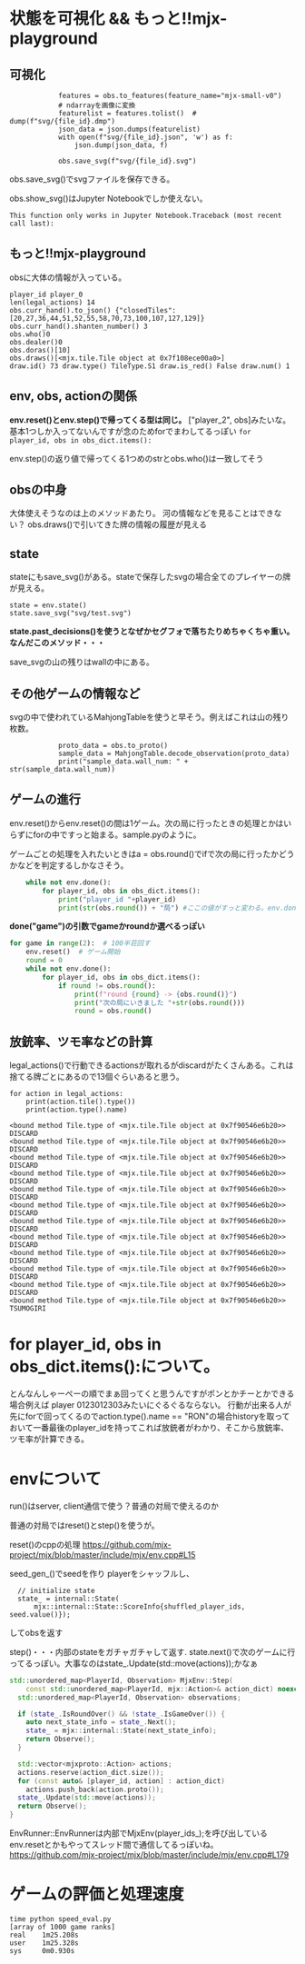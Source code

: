 # 状態を可視化 && もっと!!mjx-playground

## 可視化
```
            features = obs.to_features(feature_name="mjx-small-v0")
            # ndarrayを画像に変換
            featurelist = features.tolist()  # dump(f"svg/{file_id}.dmp")
            json_data = json.dumps(featurelist)
            with open(f"svg/{file_id}.json", 'w') as f:
                json.dump(json_data, f)

            obs.save_svg(f"svg/{file_id}.svg")
```
obs.save_svg()でsvgファイルを保存できる。



obs.show_svg()はJupyter Notebookでしか使えない。
```
This function only works in Jupyter Notebook.Traceback (most recent call last):
```

## もっと!!mjx-playground

obsに大体の情報が入っている。

```
player_id player_0
len(legal_actions) 14
obs.curr_hand().to_json() {"closedTiles":[20,27,36,44,51,52,55,58,70,73,100,107,127,129]}
obs.curr_hand().shanten_number() 3
obs.who()0
obs.dealer()0
obs.doras()[10]
obs.draws()[<mjx.tile.Tile object at 0x7f108ece00a0>]
draw.id() 73 draw.type() TileType.S1 draw.is_red() False draw.num() 1
```

## env, obs, actionの関係
**env.reset()とenv.step()で帰ってくる型は同じ。**
["player_2", obs]みたいな。
基本1つしか入ってないんですが念のためforでまわしてるっぽい
`for player_id, obs in obs_dict.items(): `

env.step()の返り値で帰ってくる1つめのstrとobs.who()は一致してそう


## obsの中身
大体使えそうなのは上のメソッドあたり。
河の情報などを見ることはできない？
obs.draws()で引いてきた牌の情報の履歴が見える

## state
stateにもsave_svg()がある。stateで保存したsvgの場合全てのプレイヤーの牌が見える。
```
state = env.state()
state.save_svg("svg/test.svg")
```

**state.past_decisions()を使うとなぜかセグフォで落ちたりめちゃくちゃ重い。なんだこのメソッド・・・**

save_svgの山の残りはwallの中にある。

## その他ゲームの情報など

svgの中で使われているMahjongTableを使うと早そう。例えばこれは山の残り枚数。
```
            proto_data = obs.to_proto()
            sample_data = MahjongTable.decode_observation(proto_data)
            print("sample_data.wall_num: " + str(sample_data.wall_num))
```

## ゲームの進行
env.reset()からenv.reset()の間は1ゲーム。次の局に行ったときの処理とかはいらずにforの中ですっと始まる。sample.pyのように。

ゲームごとの処理を入れたいときはa = obs.round()でifで次の局に行ったかどうかなどを判定するしかなさそう。
```python
    while not env.done():
        for player_id, obs in obs_dict.items():
            print("player_id "+player_id)
            print(str(obs.round()) + "局") #ここの値がすっと変わる。env.done()は局ごとではないため。
```
**done("game")の引数でgameかroundか選べるっぽい**

```python
for game in range(2):  # 100半荘回す
    env.reset()  # ゲーム開始
    round = 0
    while not env.done():
        for player_id, obs in obs_dict.items():
            if round != obs.round():
                print(f"round {round} -> {obs.round()}")
                print("次の局にいきました "+str(obs.round()))
                round = obs.round()
```

## 放銃率、ツモ率などの計算

legal_actions()で行動できるactionsが取れるがdiscardがたくさんある。これは捨てる牌ごとにあるので13個ぐらいあると思う。
```
for action in legal_actions:
    print(action.tile().type())
    print(action.type().name)
```
```
<bound method Tile.type of <mjx.tile.Tile object at 0x7f90546e6b20>>
DISCARD
<bound method Tile.type of <mjx.tile.Tile object at 0x7f90546e6b20>>
DISCARD
<bound method Tile.type of <mjx.tile.Tile object at 0x7f90546e6b20>>
DISCARD
<bound method Tile.type of <mjx.tile.Tile object at 0x7f90546e6b20>>
DISCARD
<bound method Tile.type of <mjx.tile.Tile object at 0x7f90546e6b20>>
DISCARD
<bound method Tile.type of <mjx.tile.Tile object at 0x7f90546e6b20>>
DISCARD
<bound method Tile.type of <mjx.tile.Tile object at 0x7f90546e6b20>>
DISCARD
<bound method Tile.type of <mjx.tile.Tile object at 0x7f90546e6b20>>
DISCARD
<bound method Tile.type of <mjx.tile.Tile object at 0x7f90546e6b20>>
DISCARD
<bound method Tile.type of <mjx.tile.Tile object at 0x7f90546e6b20>>
DISCARD
<bound method Tile.type of <mjx.tile.Tile object at 0x7f90546e6b20>>
DISCARD
<bound method Tile.type of <mjx.tile.Tile object at 0x7f90546e6b20>>
TSUMOGIRI
```

# for player_id, obs in obs_dict.items():について。
とんなんしゃーぺーの順でまぁ回ってくと思うんですがポンとかチーとかできる場合例えば
player 0123012303みたいにぐるぐるならない。
行動が出来る人が先にforで回ってくるのでaction.type().name == "RON"の場合historyを取っておいて一番最後のplayer_idを持ってこれば放銃者がわかり、そこから放銃率、ツモ率が計算できる。

# envについて

run()はserver, client通信で使う？普通の対局で使えるのか

普通の対局ではreset()とstep()を使うが。

reset()のcppの処理
https://github.com/mjx-project/mjx/blob/master/include/mjx/env.cpp#L15

seed_gen_()でseedを作り
playerをシャッフルし、
```
  // initialize state
  state_ = internal::State(
      mjx::internal::State::ScoreInfo{shuffled_player_ids, seed.value()});
```
してobsを返す


step()・・・内部のstateをガチャガチャして返す.
state.next()で次のゲームに行ってるっぽい。大事なのはstate_.Update(std::move(actions));かなぁ
```cpp
std::unordered_map<PlayerId, Observation> MjxEnv::Step(
    const std::unordered_map<PlayerId, mjx::Action>& action_dict) noexcept {
  std::unordered_map<PlayerId, Observation> observations;

  if (state_.IsRoundOver() && !state_.IsGameOver()) {
    auto next_state_info = state_.Next();
    state_ = mjx::internal::State(next_state_info);
    return Observe();
  }

  std::vector<mjxproto::Action> actions;
  actions.reserve(action_dict.size());
  for (const auto& [player_id, action] : action_dict)
    actions.push_back(action.proto());
  state_.Update(std::move(actions));
  return Observe();
}
```

EnvRunner::EnvRunnerは内部でMjxEnv(player_ids_);を呼び出している
env.resetとかもやってスレッド間で通信してるっぽいね。
https://github.com/mjx-project/mjx/blob/master/include/mjx/env.cpp#L179

# ゲームの評価と処理速度

```
time python speed_eval.py
[array of 1000 game ranks]
real    1m25.208s
user    1m25.328s
sys     0m0.930s
```